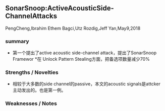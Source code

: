 ## SonarSnoop:ActiveAcousticSide-ChannelAttacks 
PengCheng,Ibrahim Ethem Bagci,Utz Rozdig,Jeff Yan,May9,2018
### summary
* 第一个提出了active acoustic side-channel attack，提出了SonarSnoop Framewor
*在 Unlock Pattern Stealing方面，把备选项数量减少70%
### Strengths / Novelties
* 相较于大多数的side channel的passive，本文的acoustic signals是attcker主动发出的。也是第一例。
### Weaknesses / Notes
